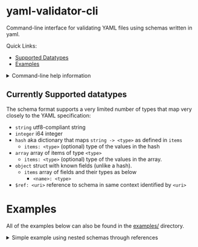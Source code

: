 # yaml-validator-cli
Command-line interface for validating YAML files using schemas written in yaml.

Quick Links:
* [Supported Datatypes](#supported-datatypes)
* [Examples](#examples)

<details><summary>Command-line help information</summary>
<p>

```
yaml-validator-cli 0.1.0
    Command-line interface to the yaml-validator library.
    Use it to validate YAML files against a context of any number of cross-referencing schema files.
    The schema format is proprietary, and does not offer compatibility with any other known YAML tools

USAGE:
    yaml-validator-cli [OPTIONS] --uri <uri> [--] [files]...

FLAGS:
    -h, --help       Prints help information
    -V, --version    Prints version information

OPTIONS:
    -s, --schema <schemas>...    Schemas to include in context to validate against. Schemas are added in order, but do
                                 not validate references to other schemas upon loading.
    -u, --uri <uri>              URI of the schema to validate the files against.

ARGS:
    <files>...    Files to validate against the selected schemas.
```
</p></details>

## Currently Supported datatypes
The schema format supports a very limited number of types that map very closely to the YAML specification:

 * `string` utf8-compliant string
 * `integer` i64 integer
 * `hash` aka dictionary that maps `string -> <type>` as defined in `items`
    * `items: <type>` (optional) type of the values in the hash
 * `array` array of items of type `<type>`
    * `items: <type>` (optional) type of the values in the array.
 * `object` struct with known fields (unlike a hash).
    * `items` array of fields and their types as below
       * `<name>: <type>`
 * `$ref: <uri>` reference to schema in same context identified by `<uri>`

# Examples
All of the examples below can also be found in the [examples/](examples/) directory.

<details><summary>Simple example using nested schemas through references</summary>
```yaml
---
uri: person
schema:
  type: object
  items:
    name:
      type: string
    phone:
      type: integer

---
uri: phonebook
schema:
  type: object
  items:
    phonebook:
      type: array
      items:
        $ref: person
```
</details>